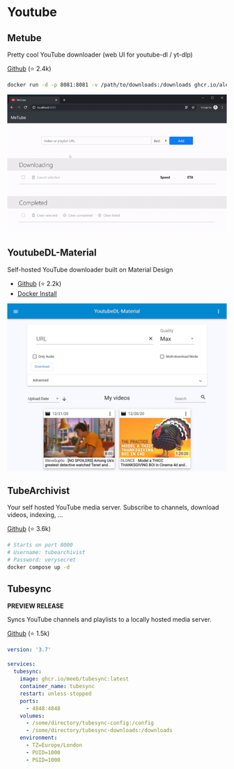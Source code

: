 Youtube
=======

## Metube

Pretty cool YouTube downloader (web UI for youtube-dl / yt-dlp)

[Github](https://github.com/alexta69/metube) (⭐ 2.4k)

```sh
docker run -d -p 8081:8081 -v /path/to/downloads:/downloads ghcr.io/alexta69/metube
```

![MeTube UI](metube.gif)



## YoutubeDL-Material

Self-hosted YouTube downloader built on Material Design

- [Github](https://github.com/Tzahi12345/YoutubeDL-Material) (⭐ 2.2k)
- [Docker Install](https://github.com/Tzahi12345/YoutubeDL-Material?tab=readme-ov-file#Docker)


![youtubedl-material UI](youtubedl-material.png)



## TubeArchivist

Your self hosted YouTube media server. Subscribe to channels, download videos, indexing, ...

[Github](https://github.com/tubearchivist/tubearchivist) (⭐ 3.6k)

```sh
# Starts on port 8000
# Username: tubearchivist
# Password: verysecret
docker compose up -d
```


## Tubesync

**PREVIEW RELEASE**

Syncs YouTube channels and playlists to a locally hosted media server.

[Github](https://github.com/meeb/tubesync) (⭐ 1.5k)

```yaml
version: '3.7'

services:
  tubesync:
    image: ghcr.io/meeb/tubesync:latest
    container_name: tubesync
    restart: unless-stopped
    ports:
      - 4848:4848
    volumes:
      - /some/directory/tubesync-config:/config
      - /some/directory/tubesync-downloads:/downloads
    environment:
      - TZ=Europe/London
      - PUID=1000
      - PGID=1000
```
